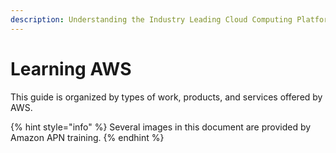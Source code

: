 ```yaml
---
description: Understanding the Industry Leading Cloud Computing Platform
---
```


# Learning AWS

This guide is organized by types of work, products, and services offered by AWS.





{% hint style="info" %}
Several images in this document are provided by Amazon APN training.
{% endhint %}

